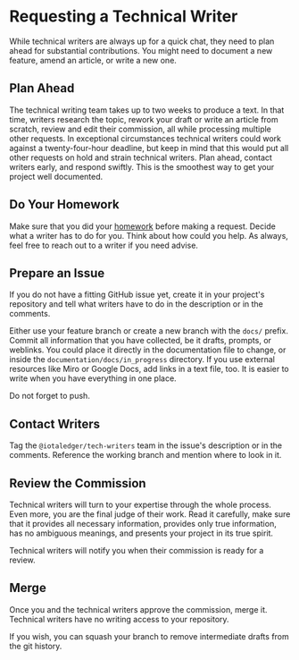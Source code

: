 # Requesting a Technical Writer

While technical writers are always up for a quick chat, they need to plan ahead for substantial contributions. You might need to document a new feature, amend an article, or write a new one.

## Plan Ahead

The technical writing team takes up to two weeks to produce a text. In that time, writers research the topic, rework your draft or write an article from scratch, review and edit their commission, all while processing multiple other requests. In exceptional circumstances technical writers could work against a twenty-four-hour deadline, but keep in mind that this would put all other requests on hold and strain technical writers. Plan ahead, contact writers early, and respond swiftly. This is the smoothest way to get your project well documented.

## Do Your Homework

Make sure that you did your [homework](./developer_guide.md) before making a request. Decide what a writer has to do for you. Think about how could you help. 
As always, feel free to reach out to a writer if you need advise.

## Prepare an Issue

If you do not have a fitting GitHub issue yet, create it in your project's repository and tell what writers have to do in the description or in the comments. 

Either use your feature branch or create a new branch with the `docs/` prefix. Commit all information that you have collected, be it drafts, prompts, or weblinks. You could place it directly in the documentation file to change, or inside the `documentation/docs/in_progress` directory. If you use external resources like Miro or Google Docs, add links in a text file, too. It is easier to write when you have everything in one place.

Do not forget to push.

## Contact Writers

Tag the `@iotaledger/tech-writers` team in the issue's description or in the comments. Reference the working branch and mention where to look in it.

## Review the Commission

Technical writers will turn to your expertise through the whole process. Even more, you are the final judge of their work. Read it carefully, make sure that it provides all necessary information, provides only true information, has no ambiguous meanings, and presents your project in its true spirit.

Technical writers will notify you when their commission is ready for a review.

## Merge

Once you and the technical writers approve the commission, merge it. Technical writers have no writing access to your repository.

If you wish, you can squash your branch to remove intermediate drafts from the git history.